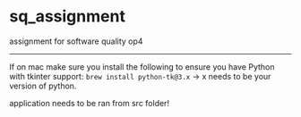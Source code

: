 # sq_assignment
assignment for software quality op4


---

If on mac make sure you install the following to ensure you have Python with tkinter support:
`brew install python-tk@3.x` -> x needs to be your version of python.


application needs to be ran from src folder!